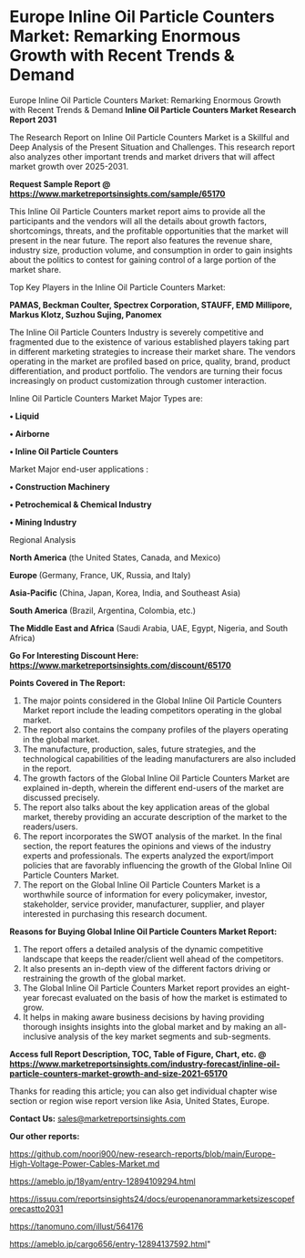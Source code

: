 # Europe Inline Oil Particle Counters Market: Remarking Enormous Growth with Recent Trends & Demand
 Europe Inline Oil Particle Counters Market: Remarking Enormous Growth with Recent Trends & Demand
<strong>Inline Oil Particle Counters Market Research Report 2031</strong>

The Research Report on Inline Oil Particle Counters Market is a Skillful and Deep Analysis of the Present Situation and Challenges. This research report also analyzes other important trends and market drivers that will affect market growth over 2025-2031.

<strong>Request Sample Report @ <a href=https://www.marketreportsinsights.com/sample/65170>https://www.marketreportsinsights.com/sample/65170</a></strong>

This Inline Oil Particle Counters market report aims to provide all the participants and the vendors will all the details about growth factors, shortcomings, threats, and the profitable opportunities that the market will present in the near future. The report also features the revenue share, industry size, production volume, and consumption in order to gain insights about the politics to contest for gaining control of a large portion of the market share.

Top Key Players in the Inline Oil Particle Counters Market:

<strong>PAMAS, Beckman Coulter, Spectrex Corporation, STAUFF, EMD Millipore, Markus Klotz, Suzhou Sujing, Panomex</strong>

The Inline Oil Particle Counters Industry is severely competitive and fragmented due to the existence of various established players taking part in different marketing strategies to increase their market share. The vendors operating in the market are profiled based on price, quality, brand, product differentiation, and product portfolio. The vendors are turning their focus increasingly on product customization through customer interaction.

Inline Oil Particle Counters Market Major Types are:

<strong>• Liquid

• Airborne

• Inline Oil Particle Counters</strong>

Market Major end-user applications :

<strong>• Construction Machinery

• Petrochemical & Chemical Industry

• Mining Industry</strong>

Regional Analysis

</u><strong><b>North America</b></strong> (the United States, Canada, and Mexico)

<strong><b>Europe </b></strong>(Germany, France, UK, Russia, and Italy)

<strong><b>Asia-Pacific</b></strong> (China, Japan, Korea, India, and Southeast Asia)

<strong><b>South America</b></strong> (Brazil, Argentina, Colombia, etc.)

<strong><b>The Middle East and Africa</b></strong> (Saudi Arabia, UAE, Egypt, Nigeria, and South Africa)

<strong>Go For Interesting Discount Here: <a href=https://www.marketreportsinsights.com/discount/65170>https://www.marketreportsinsights.com/discount/65170</a></strong>

<strong>Points Covered in The Report:</strong>
<ol>
  <li>The major points considered in the Global Inline Oil Particle Counters Market report include the leading competitors operating in the global market.</li>
  <li>The report also contains the company profiles of the players operating in the global market.</li>
  <li>The manufacture, production, sales, future strategies, and the technological capabilities of the leading manufacturers are also included in the report.</li>
  <li>The growth factors of the Global Inline Oil Particle Counters Market are explained in-depth, wherein the different end-users of the market are discussed precisely.</li>
  <li>The report also talks about the key application areas of the global market, thereby providing an accurate description of the market to the readers/users.</li>
  <li>The report incorporates the SWOT analysis of the market. In the final section, the report features the opinions and views of the industry experts and professionals. The experts analyzed the export/import policies that are favorably influencing the growth of the Global Inline Oil Particle Counters Market.</li>
  <li>The report on the Global Inline Oil Particle Counters Market is a worthwhile source of information for every policymaker, investor, stakeholder, service provider, manufacturer, supplier, and player interested in purchasing this research document.</li>
</ol>
<strong>Reasons for Buying Global Inline Oil Particle Counters Market Report:</strong>

<ol>
  <li>The report offers a detailed analysis of the dynamic competitive landscape that keeps the reader/client well ahead of the competitors.</li>
  <li>It also presents an in-depth view of the different factors driving or restraining the growth of the global market.</li>
  <li>The Global Inline Oil Particle Counters Market report provides an eight-year forecast evaluated on the basis of how the market is estimated to grow.</li>
  <li>It helps in making aware business decisions by having providing thorough insights insights into the global market and by making an all-inclusive analysis of the key market segments and sub-segments.</li>
</ol>
<strong>Access full Report Description, TOC, Table of Figure, Chart, etc. @ <a href=https://www.marketreportsinsights.com/industry-forecast/inline-oil-particle-counters-market-growth-and-size-2021-65170>https://www.marketreportsinsights.com/industry-forecast/inline-oil-particle-counters-market-growth-and-size-2021-65170</a></strong>


Thanks for reading this article; you can also get individual chapter wise section or region wise report version like Asia, United States, Europe.

<strong>Contact Us:</strong>
sales@marketreportsinsights.com

<strong>Our other reports:</strong>

<a href=https://github.com/noori900/new-research-reports/blob/main/Europe-High-Voltage-Power-Cables-Market.md>https://github.com/noori900/new-research-reports/blob/main/Europe-High-Voltage-Power-Cables-Market.md</a>

<a href=https://ameblo.jp/18yam/entry-12894109294.html>https://ameblo.jp/18yam/entry-12894109294.html</a>

<a href=https://issuu.com/reportsinsights24/docs/europenanorammarketsizescopeforecastto2031>https://issuu.com/reportsinsights24/docs/europenanorammarketsizescopeforecastto2031</a>

<a href=https://tanomuno.com/illust/564176>https://tanomuno.com/illust/564176</a>

<a href=https://ameblo.jp/cargo656/entry-12894137592.html>https://ameblo.jp/cargo656/entry-12894137592.html</a>"
